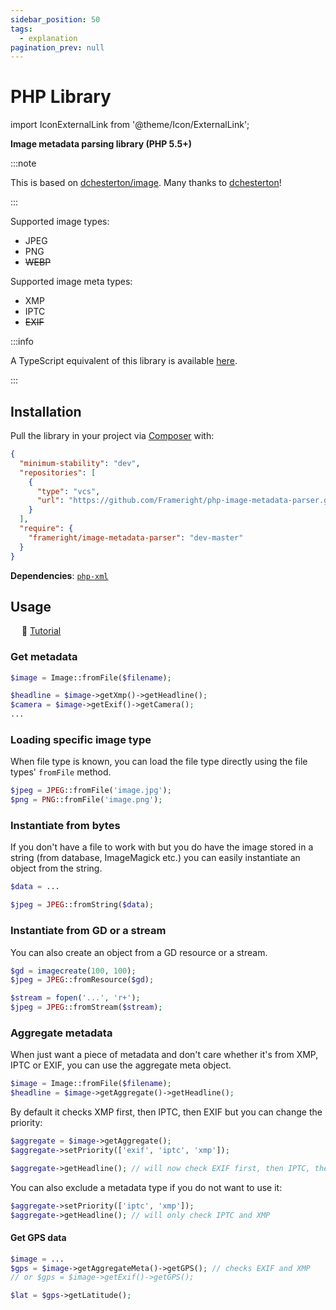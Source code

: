 ```yaml
---
sidebar_position: 50
tags:
  - explanation
pagination_prev: null
---
```


# PHP Library

<!--
WARNING: Bits of information here are duplicated in several places:
  * https://docs.frameright.io/php
  * https://github.com/Frameright/php-image-metadata-parser
Make sure to keep them in sync.
-->

import IconExternalLink from '@theme/Icon/ExternalLink';

**Image metadata parsing library (PHP 5.5+)**

:::note

This is based on
[dchesterton/image](https://github.com/dchesterton/image). Many thanks to
[dchesterton](https://github.com/dchesterton)!

:::

Supported image types:

- JPEG
- PNG
- ~~WEBP~~

Supported image meta types:

- XMP
- IPTC
- ~~EXIF~~

:::info

A TypeScript equivalent of this library is available
[here](../javascript/README.md).

:::

## Installation

Pull the library in your project via [Composer](https://getcomposer.org/)
with:

```json title="composer.json"
{
  "minimum-stability": "dev",
  "repositories": [
    {
      "type": "vcs",
      "url": "https://github.com/Frameright/php-image-metadata-parser.git"
    }
  ],
  "require": {
    "frameright/image-metadata-parser": "dev-master"
  }
}
```

**Dependencies**: [`php-xml`](https://www.php.net/manual/en/book.dom.php)

## Usage

&emsp; :memo: [Tutorial<IconExternalLink />](https://www.frameright.io/post/metadata-in-php)

### Get metadata

```php
$image = Image::fromFile($filename);

$headline = $image->getXmp()->getHeadline();
$camera = $image->getExif()->getCamera();
...
```

### Loading specific image type

When file type is known, you can load the file type directly using the file types' `fromFile` method.

```php
$jpeg = JPEG::fromFile('image.jpg');
$png = PNG::fromFile('image.png');
```

### Instantiate from bytes

If you don't have a file to work with but you do have the image stored in a string (from database, ImageMagick etc.) you can easily instantiate an object from the string.

```php
$data = ...

$jpeg = JPEG::fromString($data);
```

### Instantiate from GD or a stream

You can also create an object from a GD resource or a stream.

```php
$gd = imagecreate(100, 100);
$jpeg = JPEG::fromResource($gd);
```

```php
$stream = fopen('...', 'r+');
$jpeg = JPEG::fromStream($stream);
```

### Aggregate metadata

When just want a piece of metadata and don't care whether it's from XMP, IPTC or EXIF, you can use the aggregate meta object.

```php
$image = Image::fromFile($filename);
$headline = $image->getAggregate()->getHeadline();
```

By default it checks XMP first, then IPTC, then EXIF but you can change the priority:

```php
$aggregate = $image->getAggregate();
$aggregate->setPriority(['exif', 'iptc', 'xmp']);

$aggregate->getHeadline(); // will now check EXIF first, then IPTC, then XMP
```

You can also exclude a metadata type if you do not want to use it:

```php
$aggregate->setPriority(['iptc', 'xmp']);
$aggregate->getHeadline(); // will only check IPTC and XMP
```

#### Get GPS data

```php
$image = ...
$gps = $image->getAggregateMeta()->getGPS(); // checks EXIF and XMP
// or $gps = $image->getExif()->getGPS();

$lat = $gps->getLatitude();
```
